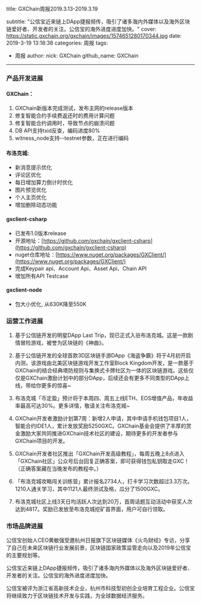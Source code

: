 title: GXChain周报2019.3.13-2019.3.19

subtitle: "公信宝近来链上DApp捷报频传，吸引了诸多海内外媒体以及海外区块链爱好者、开发者的关注。公信宝的海外进度进度加快。"
cover: https://static.gxchain.org/gxchain/images/1574651280170344.jpg
date: 2019-3-19 13:18:38
categories: 周报
tags:
  - 周报
author:
    nick: GXChain
    github_name: GXChain
---

### 产品开发进展
#### GXChain：
1. GXChain新版本完成测试，发布主网的release版本
2. 修复智能合约手续费返还时的费用计算问题
3. 修复智能合约调用时，导致节点的崩溃问题
4. DB API支持txid反查，编码进度80%
5. witness_node支持--testnet参数，正在进行编码

#### 布洛克城:
- 新消息提示优化
- 评论区优化
- 每日增加算力倒计时优化
- 图片预览优化
- 个人主页优化
- 增加删除动态功能

#### gxclient-csharp
- 已发布1.0版本release
- 开源地址：[https://github.com/gxchain/gxclient-csharp](https://github.com/gxchain/gxclient-csharp)
- nuget仓库地址：[https://www.nuget.org/packages/GXClient/](https://www.nuget.org/packages/GXClient/)
- 完成Keypair api、Account Api、Asset Api、Chain API
- 增加所有API Testcase

#### gxclient-node
- 包大小优化, 从630K降至550K





### 运营工作进展

1. 基于公信链开发的明星DApp Last Trip，现已正式入驻布洛克城。这是一款剧情冒险游戏，被誉为区块链的《神曲》。
2. 基于公信链开发的全球首款3D区块链手游DApp《海盗争霸》将于4月初开启内测，该游戏由北美区块链游戏开发工作室Block Kingdom开发，是一款基于GXChain的结合经典塔防规则与集换式卡牌社区为一体的区块链游戏。这些仅仅是GXChain激励计划中的部分DApp，后续还会有更多不同类型的DApp上线，带给你更多的惊喜~
3. 布洛克城「币定盈」预计将于本周四、周五上线ETH、EOS增值产品，年收益率最高可达30%。更多详情，敬请关注布洛克城~ 

4. GXChain开发者激励计划第7周：新增2人申请，其中申请手机钱包项目1人，智能合约IDE1人，累计发放奖励5250GXC。GXChain基金会提供了丰厚的赏金激励大家共同推进GXChain技术社区的建设，期待更多的开发者参与GXChain项目的开发。
5. GXChain开发者社区推出「GXChain开发高级教程」，每周五晚上8点进入「GXChain社区」公众号后台回复正确答案，即可获得钱包私钥取走GXC！（正确答案藏在当晚发布的教程中。）
6. 「布洛克城攻略闯关训练营」累计报名2734人，打卡学习次数超过3.3万次。1210人通关学习，其中1121人最终测试及格，瓜分了1500GXC。
7. 布洛克城社区上线3天日均活跃人次达到20万，首周话题互动活动中获奖人次达到4817。奖励已发放至布洛克城挖矿首界面，用户可自行领取。

### 市场品牌进展

公信宝创始人CEO黄敏强受邀杭州日报旗下区块链媒体《火鸟财经》专访，分享了自己在未来区块链行业发展前景，区块链国家政策监管走向以及2019年公信宝的主要规划等。 


公信宝近来链上DApp捷报频传，吸引了诸多海内外媒体以及海外区块链爱好者、开发者的关注。公信宝的海外进度进度加快。


公信宝被评为浙江省高新技术企业，杭州市科技型初创企业培育工程企业。公信宝将继续致力于区块链技术开发与实践，为全球数据经济服务。